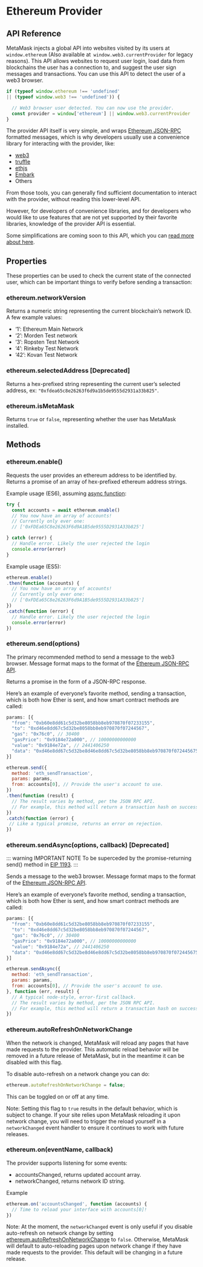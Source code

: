 # Ethereum Provider

## API Reference
MetaMask injects a global API into websites visited by its users at `window.ethereum` (Also available at` window.web3.currentProvider` for legacy reasons). This API allows websites to request user login, load data from blockchains the user has a connection to, and suggest the user sign messages and transactions. You can use this API to detect the user of a web3 browser.

``` javascript
if (typeof window.ethereum !== 'undefined'
|| (typeof window.web3 !== 'undefined')) {

  // Web3 browser user detected. You can now use the provider.
  const provider = window['ethereum'] || window.web3.currentProvider
}
```

The provider API itself is very simple, and wraps [Ethereum JSON-RPC](/guide/json-rpc-api.html) formatted messages, which is why developers usually use a convenience library for interacting with the provider, like:
* [web3](https://www.npmjs.com/package/web3) 
* [truffle](https://www.trufflesuite.com/) 
* [ethjs](https://www.npmjs.com/package/ethjs)
* [Embark](https://embark.status.im/)
*  Others 

From those tools, you can generally find sufficient documentation to interact with the provider, without reading this lower-level API.

However, for developers of convenience libraries, and for developers who would like to use features that are not yet supported by their favorite libraries, knowledge of the provider API is essential.

Some simplifications are coming soon to this API, which you can [read more about here](https://github.com/ethereum/EIPs/blob/master/EIPS/eip-1193.md).

## Properties
These properties can be used to check the current state of the connected user, which can be important things to verify before sending a transaction:

### ethereum.networkVersion 
Returns a numeric string representing the current blockchain’s network ID. A few example values:

* ‘1’: Ethereum Main Network 
* ‘2’: Morden Test network 
* ‘3’: Ropsten Test Network 
* ‘4’: Rinkeby Test Network 
* ‘42’: Kovan Test Network

### ethereum.selectedAddress [Deprecated]
Returns a hex-prefixed string representing the current user’s selected address, ex: `"0xfdea65c8e26263f6d9a1b5de9555d2931a33b825"`.

### ethereum.isMetaMask
Returns `true` or `false`, representing whether the user has MetaMask installed.

## Methods

### ethereum.enable() 
Requests the user provides an ethereum address to be identified by. Returns a promise of an array of hex-prefixed ethereum address strings.

Example usage (ES6), assuming [async function](https://developer.mozilla.org/en-US/docs/Web/JavaScript/Reference/Statements/async_function):
``` javascript
try {
  const accounts = await ethereum.enable()
  // You now have an array of accounts!
  // Currently only ever one:
  // ['0xFDEa65C8e26263F6d9A1B5de9555D2931A33b825']

} catch (error) {
  // Handle error. Likely the user rejected the login
  console.error(error)
}
```
Example usage (ES5):
``` javascript
ethereum.enable()
.then(function (accounts) {
  // You now have an array of accounts!
  // Currently only ever one:
  // ['0xFDEa65C8e26263F6d9A1B5de9555D2931A33b825']
})
.catch(function (error) {
  // Handle error. Likely the user rejected the login
  console.error(error)
})
```

### ethereum.send(options)
The primary recommended method to send a message to the web3 browser. Message format maps to the format of the [Ethereum JSON-RPC API](https://github.com/ethereum/wiki/wiki/JSON-RPC#json-rpc-methods).

Returns a promise in the form of a JSON-RPC response.

Here’s an example of everyone’s favorite method, sending a transaction, which is both how Ether is sent, and how smart contract methods are called:

``` javascript
params: [{
  "from": "0xb60e8dd61c5d32be8058bb8eb970870f07233155",
  "to": "0xd46e8dd67c5d32be8058bb8eb970870f07244567",
  "gas": "0x76c0", // 30400
  "gasPrice": "0x9184e72a000", // 10000000000000
  "value": "0x9184e72a", // 2441406250
  "data": "0xd46e8dd67c5d32be8d46e8dd67c5d32be8058bb8eb970870f072445675058bb8eb970870f072445675"
}]

ethereum.send({
  method: 'eth_sendTransaction',
  params: params,
  from: accounts[0], // Provide the user's account to use.
})
.then(function (result) {
  // The result varies by method, per the JSON RPC API.
  // For example, this method will return a transaction hash on success.
})
.catch(function (error) {
 // Like a typical promise, returns an error on rejection.
})
```

### ethereum.sendAsync(options, callback) [Deprecated]

::: warning IMPORTANT NOTE
To be superceded by the promise-returning send() method in [EIP 1193](https://github.com/ethereum/EIPs/blob/master/EIPS/eip-1193.md).
:::

Sends a message to the web3 browser. Message format maps to the format of the [Ethereum JSON-RPC API](https://github.com/ethereum/wiki/wiki/JSON-RPC#json-rpc-methods).

Here’s an example of everyone’s favorite method, sending a transaction, which is both how Ether is sent, and how smart contract methods are called:
``` javascript
params: [{
  "from": "0xb60e8dd61c5d32be8058bb8eb970870f07233155",
  "to": "0xd46e8dd67c5d32be8058bb8eb970870f07244567",
  "gas": "0x76c0", // 30400
  "gasPrice": "0x9184e72a000", // 10000000000000
  "value": "0x9184e72a", // 2441406250
  "data": "0xd46e8dd67c5d32be8d46e8dd67c5d32be8058bb8eb970870f072445675058bb8eb970870f072445675"
}]

ethereum.sendAsync({
  method: 'eth_sendTransaction',
  params: params,
  from: accounts[0], // Provide the user's account to use.
}, function (err, result) {
  // A typical node-style, error-first callback.
  // The result varies by method, per the JSON RPC API.
  // For example, this method will return a transaction hash on success.
})
```

### ethereum.autoRefreshOnNetworkChange
When the network is changed, MetaMask will reload any pages that have made requests to the provider. This automatic reload behavior will be removed in a future release of MetaMask, but in the meantime it can be disabled with this flag.

To disable auto-refresh on a network change you can do:
``` javascript
ethereum.autoRefreshOnNetworkChange = false;
```
This can be toggled on or off at any time.

Note: Setting this flag to `true` results in the default behavior, which is subject to change. If your site relies upon MetaMask reloading it upon network change, you will need to trigger the reload yourself in a `networkChanged` event handler to ensure it continues to work with future releases.

### ethereum.on(eventName, callback)
The provider supports listening for some events:

* accountsChanged, returns updated account array.
* networkChanged, returns network ID string.

Example
``` javascript
ethereum.on('accountsChanged', function (accounts) {
  // Time to reload your interface with accounts[0]!
})
```
Note: At the moment, the `networkChanged` event is only useful if you disable auto-refresh on network change by setting [ethereum.autoRefreshOnNetworkChange](/guide/ethereum-provider.html#ethereum-autorefreshonnetworkchange) to `false`. Otherwise, MetaMask will default to auto-reloading pages upon network change if they have made requests to the provider. This default will be changing in a future release.